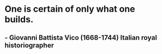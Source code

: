 # One is certain of only what one builds.

## - Giovanni Battista Vico (1668-1744) **Italian royal historiographer**